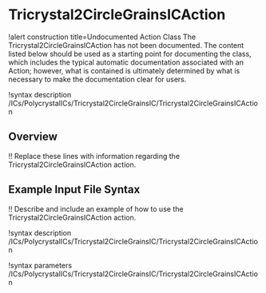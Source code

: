 # Tricrystal2CircleGrainsICAction

!alert construction title=Undocumented Action Class
The Tricrystal2CircleGrainsICAction has not been documented. The content listed below should be used as a starting point for
documenting the class, which includes the typical automatic documentation associated with an Action;
however, what is contained is ultimately determined by what is necessary to make the documentation
clear for users.

!syntax description /ICs/PolycrystalICs/Tricrystal2CircleGrainsIC/Tricrystal2CircleGrainsICAction

## Overview

!! Replace these lines with information regarding the Tricrystal2CircleGrainsICAction action.

## Example Input File Syntax

!! Describe and include an example of how to use the Tricrystal2CircleGrainsICAction action.

!syntax description /ICs/PolycrystalICs/Tricrystal2CircleGrainsIC/Tricrystal2CircleGrainsICAction

!syntax parameters /ICs/PolycrystalICs/Tricrystal2CircleGrainsIC/Tricrystal2CircleGrainsICAction
